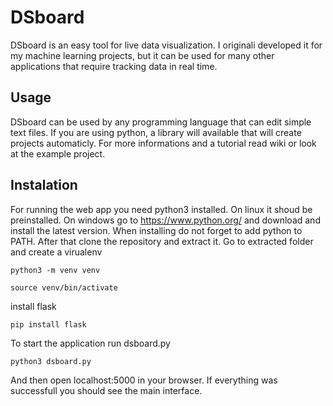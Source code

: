 # DSboard
DSboard is an easy tool for live data visualization. I originali developed it for my machine learning projects, but it can be used for many other applications that require tracking data in real time.

## Usage
DSboard can be used by any programming language that can edit simple text files. If you are using python, a library will available that will create projects automaticly. For more informations and a tutorial read wiki or look at the example project.

## Instalation

For running the web app you need python3 installed. On linux it shoud be preinstalled. On windows go to https://www.python.org/ and download and install the latest version. When installing do not forget to add python to PATH. After that clone the repository and extract it. Go to extracted folder and create a virualenv

```
python3 -m venv venv
```

```
source venv/bin/activate
```

install flask
```
pip install flask
```

To start the application run dsboard.py
```
python3 dsboard.py
```

And then open localhost:5000 in your browser.
If everything was successfull you should see the main interface.


